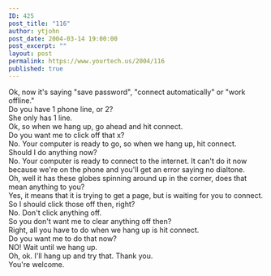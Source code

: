 ```yaml
---
ID: 425
post_title: "116"
author: ytjohn
post_date: 2004-03-14 19:00:00
post_excerpt: ""
layout: post
permalink: https://www.yourtech.us/2004/116
published: true
---
```

Ok, now it's saying "save password", "connect automatically" or "work offline."<br />
Do you have 1 phone line, or 2?<br />
She only has 1 line.<br />
Ok, so when we hang up, go ahead and hit connect.<br />
Do you want me to click off that x?<br />
No.  Your computer is ready to go, so when we hang up, hit connect.<br />
Should I do anything now?<br />
No.  Your computer is ready to connect to the internet.  It can't do it now because we're on the phone and you'll get an error saying no dialtone.<br />
Oh, well it has these globes spinning around up in the corner, does that mean anything to you?<br />
Yes, it means that it is trying to get a page, but is waiting for you to connect.<br />
So I should click those off then, right?<br />
No.  Don't click anything off.<br />
So you don't want me to clear anything off then?<br />
Right, all you have to do when we hang up is hit connect.<br />
Do you want me to do that now?<br />
NO!  Wait until we hang up.<br />
Oh, ok.  I'll hang up and try that.  Thank you.<br />
You're welcome.<br />
